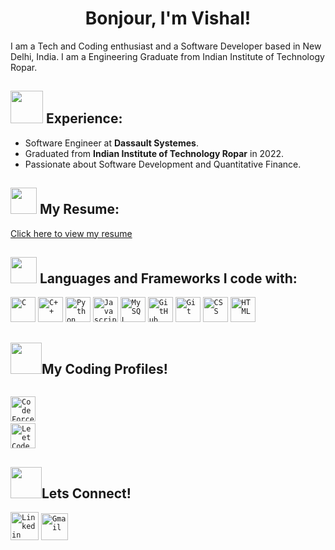 <h1 align = "center"> Bonjour, I'm Vishal! </h1>

I am a Tech and Coding enthusiast and a Software Developer based in New Delhi, India. I am a Engineering Graduate from Indian Institute of Technology Ropar.

## <img src="https://media.giphy.com/media/QXPqYpSyBIMjBTtBbl/giphy.gif" width="52px"> Experience: 

- Software Engineer at **Dassault Systemes**.
- Graduated from **Indian Institute of Technology Ropar** in 2022.
- Passionate about Software Development and Quantitative Finance.

## <img src="https://media.giphy.com/media/rVZYvzv5ZjOCHFXvni/giphy.gif" width="42px"> My Resume:
<p>
  <a href="https://drive.google.com/file/d/1ol1fSDpC20pTj1RZeE98MV--oLpOH4Ww/view?usp=sharing" target="_blank">
    Click here to view my resume
  </a>
</p>

## <img src="https://media.giphy.com/media/QssGEmpkyEOhBCb7e1/giphy.gif" width="42px"> Languages and Frameworks I code with:
<code><img width="40px" src="https://img.icons8.com/color/3x/c-programming.png" title="C"/></code>
<code><img width="40px" src="https://img.icons8.com/color/4x/c-plus-plus-logo.png" title="C++"/></code>
<code><img width="40px" src="https://img.icons8.com/color/4x/000000/python.png" title="Python"/></code>
<code><img width="40px" src="https://img.icons8.com/color/48/000000/javascript--v1.png" title="Javascript"/></code>
<code><img width="40px" src="https://img.icons8.com/ios/4x/00758f/mysql-logo.png" title="MySQL"/></code>
<code><img width="40px" src="https://img.icons8.com/fluent/8x/github.png" title="GitHub"/></code>
<code><img width="40px" src="https://img.icons8.com/color/2x/git.png" title="Git"/></code>
<code><img width="40px" src="https://img.icons8.com/color/48/000000/css3.png" title="CSS"/></code>
<code><img width="40px" src="https://img.icons8.com/color/48/000000/html-5.png" title="HTML"/></code>


## <img src="https://media.giphy.com/media/MIGbtLZoVjbl0bYbAd/giphy.gif" width="50px">My Coding Profiles!

<code> <a href="https://codeforces.com/profile/v6ishal"><img width="40px" src="https://img.icons8.com/external-tal-revivo-color-tal-revivo/96/000000/external-codeforces-programming-competitions-and-contests-programming-community-logo-color-tal-revivo.png" title="CodeForces Profile"/></a></code>
<code> <a href="https://leetcode.com/2018meb1274"><img width="40px" src="https://img.icons8.com/external-tal-revivo-color-tal-revivo/96/000000/external-level-up-your-coding-skills-and-quickly-land-a-job-logo-color-tal-revivo.png" title="LeetCode Profile"/></a> </code>


## <img src="https://media.giphy.com/media/KcnlGHBpnKnjZIuCMv/giphy.gif" width="50px">Lets Connect!
<code><a href="https://www.linkedin.com/in/v6ishal/"><img width="45px" src="https://img.icons8.com/color/8x/000000/linkedin.png" title="Linkedin"/></a></code>
<code><a href="mailto:vishaliitrpr@gmail.com"><img width="43px" src="https://img.icons8.com/fluent/48/000000/gmail.png" title="Gmail"/></a></code>

<br>

